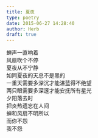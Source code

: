 ```yaml
---  
title: 夏夜  
type: poetry  
date: 2015-06-27 14:28:40  
author: Herb  
draft: true
---  
```

蝉声一直响着  
风扇吹个不停  
夏夜从不宁静  
如同夏夜的天总不是黑的  
一重天需要多深沉才能湛蓝得不绝望  
两只眼需要多深邃才能安抚所有星光  
夕阳落去时  
把炎热遗忘在人间  
蝉和风扇不明所以  
而你不怨  
我不怨